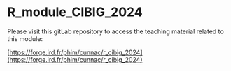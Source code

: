 # R_module_CIBIG_2024


Please visit this gitLab repository to access the teaching material related to this module:

[https://forge.ird.fr/phim/cunnac/r_cibig_2024](https://forge.ird.fr/phim/cunnac/r_cibig_2024)

